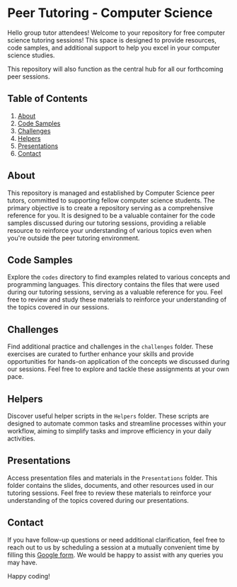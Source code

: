 # Peer Tutoring - Computer Science

Hello group tutor attendees! Welcome to your repository for free computer science tutoring sessions! This space is designed to provide resources, code samples, and additional support to help you excel in your computer science studies. 

This repository will also function as the central hub for all our forthcoming peer sessions.

## Table of Contents

1. [About](#about)
2. [Code Samples](#code-samples)
3. [Challenges](#challenges)
4. [Helpers](#helpers)
5. [Presentations](#presentations)
6. [Contact](#contact)

## About

This repository is managed and established by Computer Science peer tutors, committed to supporting fellow computer science students. The primary objective is to create a repository serving as a comprehensive reference for you. It is designed to be a valuable container for the code samples discussed during our tutoring sessions, providing a reliable resource to reinforce your understanding of various topics even when you're outside the peer tutoring environment.

## Code Samples

Explore the `codes` directory to find examples related to various concepts and programming languages. This directory contains the files that were used during our tutoring sessions, serving as a valuable reference for you. Feel free to review and study these materials to reinforce your understanding of the topics covered in our sessions.

## Challenges

Find additional practice and challenges in the `challenges` folder. These exercises are curated to further enhance your skills and provide opportunities for hands-on application of the concepts we discussed during our sessions. Feel free to explore and tackle these assignments at your own pace. 

## Helpers

Discover useful helper scripts in the `Helpers` folder. These scripts are designed to automate common tasks and streamline processes within your workflow, aiming to simplify tasks and improve efficiency in your daily activities.

## Presentations

Access presentation files and materials in the `Presentations` folder. This folder contains the slides, documents, and other resources used in our tutoring sessions. Feel free to review these materials to reinforce your understanding of the topics covered during our presentations.

## Contact

If you have follow-up questions or need additional clarification, feel free to reach out to us by scheduling a session at a mutually convenient time by filling this [Google form](https://bit.ly/LRCPEERTutorials-Cluster5). We would be happy to assist with any queries you may have.

Happy coding!

